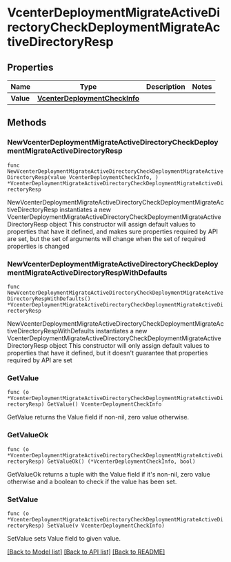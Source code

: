 # VcenterDeploymentMigrateActiveDirectoryCheckDeploymentMigrateActiveDirectoryResp

## Properties

Name | Type | Description | Notes
------------ | ------------- | ------------- | -------------
**Value** | [**VcenterDeploymentCheckInfo**](VcenterDeploymentCheckInfo.md) |  | 

## Methods

### NewVcenterDeploymentMigrateActiveDirectoryCheckDeploymentMigrateActiveDirectoryResp

`func NewVcenterDeploymentMigrateActiveDirectoryCheckDeploymentMigrateActiveDirectoryResp(value VcenterDeploymentCheckInfo, ) *VcenterDeploymentMigrateActiveDirectoryCheckDeploymentMigrateActiveDirectoryResp`

NewVcenterDeploymentMigrateActiveDirectoryCheckDeploymentMigrateActiveDirectoryResp instantiates a new VcenterDeploymentMigrateActiveDirectoryCheckDeploymentMigrateActiveDirectoryResp object
This constructor will assign default values to properties that have it defined,
and makes sure properties required by API are set, but the set of arguments
will change when the set of required properties is changed

### NewVcenterDeploymentMigrateActiveDirectoryCheckDeploymentMigrateActiveDirectoryRespWithDefaults

`func NewVcenterDeploymentMigrateActiveDirectoryCheckDeploymentMigrateActiveDirectoryRespWithDefaults() *VcenterDeploymentMigrateActiveDirectoryCheckDeploymentMigrateActiveDirectoryResp`

NewVcenterDeploymentMigrateActiveDirectoryCheckDeploymentMigrateActiveDirectoryRespWithDefaults instantiates a new VcenterDeploymentMigrateActiveDirectoryCheckDeploymentMigrateActiveDirectoryResp object
This constructor will only assign default values to properties that have it defined,
but it doesn't guarantee that properties required by API are set

### GetValue

`func (o *VcenterDeploymentMigrateActiveDirectoryCheckDeploymentMigrateActiveDirectoryResp) GetValue() VcenterDeploymentCheckInfo`

GetValue returns the Value field if non-nil, zero value otherwise.

### GetValueOk

`func (o *VcenterDeploymentMigrateActiveDirectoryCheckDeploymentMigrateActiveDirectoryResp) GetValueOk() (*VcenterDeploymentCheckInfo, bool)`

GetValueOk returns a tuple with the Value field if it's non-nil, zero value otherwise
and a boolean to check if the value has been set.

### SetValue

`func (o *VcenterDeploymentMigrateActiveDirectoryCheckDeploymentMigrateActiveDirectoryResp) SetValue(v VcenterDeploymentCheckInfo)`

SetValue sets Value field to given value.



[[Back to Model list]](../README.md#documentation-for-models) [[Back to API list]](../README.md#documentation-for-api-endpoints) [[Back to README]](../README.md)


